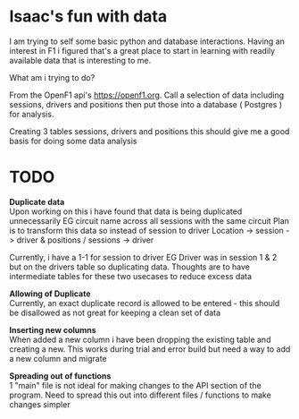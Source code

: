 # Isaac's fun with data
I am trying to self some basic python and database interactions.
Having an interest in F1 i figured that's a great place to start in learning with readily available data that is interesting to me.


What am i trying to do? 

From the OpenF1 api's 
https://openf1.org. Call a selection of data including sessions, drivers and positions then put those into a database ( Postgres ) for analysis.

Creating 3 tables sessions, drivers and positions this should give me a good basis for doing some data analysis  

# TODO 
**Duplicate data**\
Upon working on this i have found that data is being duplicated unnecessarily 
EG circuit name across all sessions with the same circuit
Plan is to transform this data so instead of session to driver
Location -> session -> driver 
& positions / sessions -> driver

Currently, i have a 1-1 for session to driver EG Driver was in session 1 & 2 but on the drivers table so duplicating data. 
Thoughts are to have intermediate tables for these two usecases to reduce excess data


**Allowing of Duplicate**\
Currently, an exact duplicate record is allowed to be entered - this should be
disallowed as not great for keeping a clean set of data

**Inserting new columns**\
When added a new column i have been dropping the existing table and creating a new.
This works during trial and error build but need a way to add a new column and migrate

**Spreading out of functions**\
1 "main" file is not ideal for making changes to the API section of the program. 
Need to spread this out into different files / functions to make changes simpler